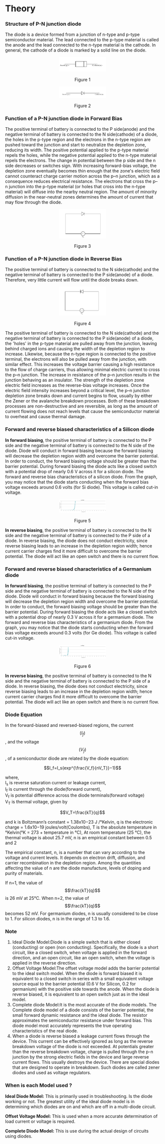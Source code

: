 # Theory


### Structure of P-N junction diode

The diode is a device formed from a junction of n-type and p-type semiconductor material. The lead connected to the p-type material is called the anode and the lead connected to the n-type material is the cathode. In general, the cathode of a diode is marked by a solid line on the diode.

<div align="center">
<img src="images/diodest.png" width="30%">
<p>Figure 1  </p>
</div>

<div align="center">
<img src="images/diodestr.png" width="30%">
<p>Figure 2  </p>
</div>

### Function of a P-N junction diode in Forward Bias

The positive terminal of battery is connected to the P side(anode) and the negative terminal of battery is connected to the N side(cathode) of a diode, the holes in the p-type region and the electrons in the n-type region are pushed toward the junction and start to neutralize the depletion zone, reducing its width. The positive potential applied to the p-type material repels the holes, while the negative potential applied to the n-type material repels the electrons. The change in potential between the p side and the n side decreases or switches sign. With increasing forward-bias voltage, the depletion zone eventually becomes thin enough that the zone's electric field cannot counteract charge carrier motion across the p–n junction, which as a consequence reduces electrical resistance. The electrons that cross the p–n junction into the p-type material (or holes that cross into the n-type material) will diffuse into the nearby neutral region. The amount of minority diffusion in the near-neutral zones determines the amount of current that may flow through the diode.

<div align="center">
<img src="images/frwd.png" width="30%">
<p>Figure 3  </p>
</div>

### Function of a P-N junction diode in Reverse Bias

The positive terminal of battery is connected to the N side(cathode) and the negative terminal of battery is connected to the P side(anode) of a diode. Therefore, very little current will flow until the diode breaks down.

<div align="center">
<img src="images/rvrsd.png" width="30%">
<p>Figure 4  </p>
</div>

The positive terminal of battery is connected to the N side(cathode) and the negative terminal of battery is connected to the P side(anode) of a diode, the 'holes' in the p-type material are pulled away from the junction, leaving behind charged ions and causing the width of the depletion region to increase. Likewise, because the n-type region is connected to the positive terminal, the electrons will also be pulled away from the junction, with similar effect. This increases the voltage barrier causing a high resistance to the flow of charge carriers, thus allowing minimal electric current to cross the p–n junction. The increase in resistance of the p–n junction results in the junction behaving as an insulator.
The strength of the depletion zone electric field increases as the reverse-bias voltage increases. Once the electric field intensity increases beyond a critical level, the p–n junction depletion zone breaks down and current begins to flow, usually by either the Zener or the avalanche breakdown processes. Both of these breakdown processes are non-destructive and are reversible, as long as the amount of current flowing does not reach levels that cause the semiconductor material to overheat and cause thermal damage.

### Forward and reverse biased characteristics of a Silicon diode

**In forward biasing**, the positive terminal of battery is connected to the P side and the negative terminal of battery is connected to the N side of the diode. Diode will conduct in forward biasing because the forward biasing will decrease the depletion region width and overcome the barrier potential. In order to conduct, the forward biasing voltage should be greater than the barrier potential. During forward biasing the diode acts like a closed switch with a potential drop of nearly 0.6 V across it for a silicon diode. The forward and reverse bias characteristics of a silicon diode. From the graph, you may notice that the diode starts conducting when the forward bias voltage exceeds around 0.6 volts (for Si diode). This voltage is called cut-in voltage.

<div align="center">
<img src="images/frwpltsi.png" width="30%">
<p>Figure 5  </p>
</div>

**In reverse biasing**, the positive terminal of battery is connected to the N side and the negative terminal of battery is connected to the P side of a diode. In reverse biasing, the diode does not conduct electricity, since reverse biasing leads to an increase in the depletion region width; hence current carrier charges find it more difficult to overcome the barrier potential. The diode will act like an open switch and there is no current flow.

### Forward and reverse biased characteristics of a Germanium diode

**In forward biasing**, the positive terminal of battery is connected to the P side and the negative terminal of battery is connected to the N side of the diode. Diode will conduct in forward biasing because the forward biasing will decrease the depletion region width and overcome the barrier potential. In order to conduct, the forward biasing voltage should be greater than the barrier potential. During forward biasing the diode acts like a closed switch with a potential drop of nearly 0.3 V across it for a germanium diode. The forward and reverse bias characteristics of a germanium diode. From the graph, you may notice that the diode starts conducting when the forward bias voltage exceeds around 0.3 volts (for Ge diode). This voltage is called cut-in voltage.

<div align="center">
<img src="images/frwpltge.png" width="30%">
<p>Figure 6  </p>
</div>

**In reverse biasing**, the positive terminal of battery is connected to the N side and the negative terminal of battery is connected to the P side of a diode. In reverse biasing, the diode does not conduct electricity, since reverse biasing leads to an increase in the depletion region width; hence current carrier charges find it more difficult to overcome the barrier potential. The diode will act like an open switch and there is no current flow.



### Diode Equation

In the forward-biased and reversed-biased regions, the current $$(I_f)$$, and the voltage $$(V_f)$$, of a semiconductor diode are related by the diode equation:

$$I_f=I_s(exp^{\frac{V_f}{nV_T}}−1)$$

where,<br/>
I<sub>s</sub> is reverse saturation current or leakage current,<br/>
I<sub>f</sub> is current through the diode(forward current),<br/>
V<sub>f</sub> is potential difference across the diode terminals(forward voltage)<br/>
V<sub>T</sub> is thermal voltage, given by<br/>

$$V_T=\frac{kT}{q}$$

and
k is Boltzmann’s constant = 1.38x10−23 J /°Kelvin,
q is the electronic charge = 1.6x10−19 joules/volt(Coulombs),
T is the absolute temperature in °Kelvin(°K = 273 + temperature in °C),
At room temperature (25 °C), the thermal voltage is about 25.7 mV,
n is an empirical constant between 0.5 and 2

The empirical constant, n, is a number that can vary according to the voltage and current levels. It depends on electron drift, diffusion, and carrier recombination in the depletion region. Among the quantities affecting the value of n are the diode manufacture, levels of doping and purity of materials.

If n=1, the value of $$\frac{kT}{q}$$ is 26 mV at 25°C.
When n=2, the value of $$\frac{kT}{q}$$ becomes 52 mV. For germanium diodes, n is usually considered to be close to 1. For silicon diodes, n is in the range of 1.3 to 1.6.

### Note

1. Ideal Diode Model:Diode is a simple switch that is either closed (conducting) or open (non conducting). Specifically, the diode is a short circuit, like a closed switch, when voltage is applied in the forward direction, and an open circuit, like an open switch, when the voltage is applied in the reverse direction.
2. Offset Voltage Model:The offset voltage model adds the barrier potential to the ideal switch model. When the diode is forward biased it is equivalent to a closed switch in series with a small equivalent voltage source equal to the barrier potential (0.6 V for Silicon, 0.2 for germanium) with the positive side towards the anode. When the diode is reverse biased, it is equivalent to an open switch just as in the ideal model.
3. Complete diode Model:It is the most accurate of the diode models. The Complete diode model of a diode consists of the barrier potential, the small forward dynamic resistance and the ideal diode. The resistor approximates the semiconductor resistance under forward bias. This diode model most accurately represents the true operating characteristics of the real diode.
4. When a diode is reverse biased a leakage current flows through the device. This current can be effectively ignored as long as the reverse breakdown voltage of the diode is not exceeded. At potentials greater than the reverse breakdown voltage, charge is pulled through the p-n junction by the strong electric fields in the device and large reverse current flows. This usually destroys the device. There are special diodes that are designed to operate in breakdown. Such diodes are called zener diodes and used as voltage regulators.

### When is each Model used ?
**Ideal Diode Model:** This is primarily used in troubleshooting. Is the diode working or not. The greatest utility of the ideal diode model is in determining which diodes are on and which are off in a multi-diode circuit.

**Offset Voltage Model:** This is used when a more accurate determination of load current or voltage is required.

**Complete Diode Model:** This is use during the actual design of circuits using diodes.

<script id="MathJax-script" async src="https://cdn.jsdelivr.net/npm/mathjax@3/es5/tex-mml-chtml.js"></script>

<!--## Assignment

1. Derive the ideal current-voltage relationship for a pn junction diode.Explain the procedure that is used in deriving the ideal current-voltage relationship in a pn junction diode.

2. A forward potential of 10V is applied to a Si diode. A resistance of 1 KΩ is also in series with the diode. Find the current.
[Ans:9.3 mA ]


3. The current flowing in a certain PN junction at room temperature is 2×10−7 A, when a large reverse bias voltage is applied. Calculate the current when a forward voltage of 0.1 V is applied across the junction.
[Ans:29.38 μ A]


4. Calculate the total current I through the following circuit.The Diodes D1 and D2 are silicon diodes, R1=1.1 KΩ , R2=1.2 KΩ .
[Ans:2 mA ]

<div align="center">
<img src="images/diodeassg1.png" width="80%">
<p>Figure 7  </p>
</div>

5. Find the current I in the following circuit.The Diodes D1 and D2 are made of silicon diodes and the forward resistance of both the diodes is zero, R1=3 KΩ.
[Ans:3.1 mA ]

<div align="center">
<img src="images/diodeassg2.png" width="80%">
<p>Figure 8  </p>
</div>

6. Calculate built in potential of a germanium PN junction at 300K, if P-side is doped with 5×1016 acceptors/cm3 and N-side with 5×1014 donors/cm3, intrinsic carrier density ni=2.5×1013 /cm3.
[Hint: Vbi=VT×lnNA×NDn2i]
[Ans:0.275 Volt]


7. A germanium p-n step junction has donor density ND=1015/ cm3 on n-side and acceptor density NA=1017/cm3 on p-side. Calculate the potential barrier at the junction if intrinsic carrier density ni = 2.5×1013 /cm3. Assume k×Tq = 0.026V.
[Ans:0.311 volt]


8. Calculate the built-in potential barrier, Vbi for Si, Ge and GaAs pn junctions if they each have the following dopant concentrations at T = 300 K:
ND=1014, NA=1017
ND=5×1016, NA=5×1016
where intrinsic carrier density of Si ni = 1.5×1010 /cm3, intrinsic carrier density of Ge ni = 2.4×1013 /cm3, intrinsic carrier density of GaAs ni = 1.8×106 /cm3
[Ans:1.Vbi for Si=0.63 Volt, Vbi for Ge=0.25 Volt, Vbi for GaAs=1.10 Volt
2. Vbi for Si=0.78 Volt, Vbi for Ge=0.39 Volt, Vbi for GaAs=1.25 Volt]


9. Consider an ideal pn junction diode at T = 300 K operating in the forward-bias region. Calculate the change in diode voltage that will cause a
factor of 10 increase in current
factor of 100 increase in current.
[Ans:60mVolt, 120mVolt]


10. The Schottky barrier height()of Tungsten - ntype silicon Schottky junction is 0.54V. The effective Richardson constant is A∗=100A/k2−cm2.Calculate
the ideal reverse saturation current and[Hint: Is=A×A∗×T2×exp(−e×ΦBnkB×T)]
the diode current for applied voltage of 0.04V at T300K[Hint: I=Is×[exp(e×VakB×T)−1]]
Given that the cross sectional area of the device is A=5×10−4cm2
[Ans:1. Is=4.3×10−4A, 2. I=20.64A] -->